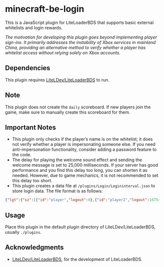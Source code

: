 # minecraft-be-login  
This is a JavaScript plugin for LiteLoaderBDS that supports basic external whitelists and login rewards.  

*The motivation for developing this plugin goes beyond implementing player sign-ins. It primarily addresses the instability of Xbox services in mainland China, providing an alternative method to verify whether a player has whitelist access without relying solely on Xbox accounts.*  

## Dependencies  
This plugin requires [LiteLDev/LiteLoaderBDS](https://github.com/LiteLDev/LiteLoaderBDS) to run.  

## Note
This plugin does not create the `daily` scoreboard. If new players join the game, make sure to manually create this scoreboard for them.  

## Important Notes  
- This plugin only checks if the player’s name is on the whitelist; it does not verify whether a player is impersonating someone else. If you need anti-impersonation functionality, consider adding a password feature to the code.  
- The delay for playing the welcome sound effect and sending the welcome message is set to 25,000 milliseconds. If your server has good performance and you find this delay too long, you can shorten it as needed. However, due to game mechanics, it is not recommended to set this delay too short.  
- This plugin creates a data file at `/plugins/Login/Logininterval.json` to store login data. The file format is as follows:  
```json
{"lgt":{"sz":[{"id":"player","logout":0},{"id":"player2","logout":1675482990716},{"id":"player3","logout":1674734705838}]}}
```

## Usage  
Place this plugin in the default plugin directory of LiteLDev/LiteLoaderBDS, usually `./plugins`.  

## Acknowledgments  
- [LiteLDev/LiteLoaderBDS](https://github.com/LiteLDev/LiteLoaderBDS), for the development of LiteLoaderBDS.  
